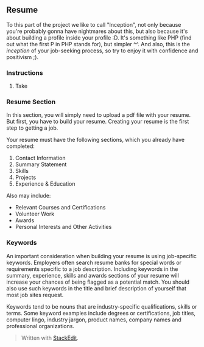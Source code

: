 ## Resume
To this part of the project we like to call "Inception", not only because you're probably gonna have nightmares about this, but also because it's about building a profile inside your profile :D. It's something like PHP (find out what the first P in PHP stands for), but simpler ^^. And also, this is the *inception* of your job-seeking process, so try to enjoy it with confidence and positivism ;).

### Instructions

 1. Take 

### Resume Section
In this section, you will simply need to upload a pdf file with your resume. But first, you have to build your resume. Creating your resume is the first step to getting a job. 

Your resume must have the following sections, which you already have completed:
 1. Contact Information
 2. Summary Statement
 3. Skills
 4. Projects
 5. Experience & Education

Also may include:
 - Relevant Courses and Certifications
 - Volunteer Work
 - Awards
 - Personal Interests and Other Activities

### Keywords
An important consideration when building your resume is using job-specific keywords. Employers often search resume banks for special words or requirements specific to a job description. Including keywords in the summary, experience, skills and awards sections of your resume will increase your chances of being flagged as a potential match. You should also use such keywords in the title and brief description of yourself that most job sites request.

Keywords tend to be nouns that are industry-specific qualifications, skills or terms. Some keyword examples include degrees or certifications, job titles, computer lingo, industry jargon, product names, company names and professional organizations.


> Written with [StackEdit](https://stackedit.io/).
<!--stackedit_data:
eyJoaXN0b3J5IjpbLTY3MTAyODkwMCwtNDEwODM4MjQ2LC03ND
M4NTQzNTcsLTIwMzYxNjYzMDFdfQ==
-->